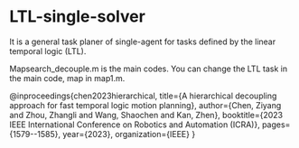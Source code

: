 # LTL-single-solver
It is a general task planer of single-agent for tasks defined by the linear temporal logic (LTL).

Mapsearch_decouple.m is the main codes. You can change the LTL task in the main code, map in map1.m.

@inproceedings{chen2023hierarchical,
  title={A hierarchical decoupling approach for fast temporal logic motion planning},
  author={Chen, Ziyang and Zhou, Zhangli and Wang, Shaochen and Kan, Zhen},
  booktitle={2023 IEEE International Conference on Robotics and Automation (ICRA)},
  pages={1579--1585},
  year={2023},
  organization={IEEE}
}
